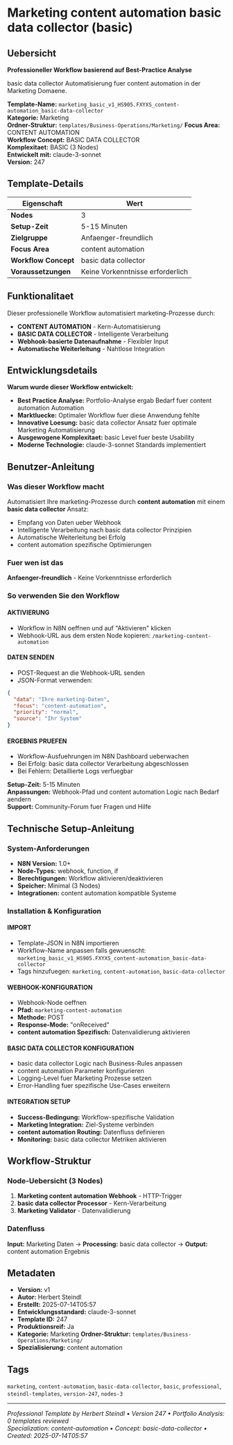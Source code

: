 # Marketing content automation basic data collector (basic)

## Uebersicht

**Professioneller Workflow basierend auf Best-Practice Analyse**

basic data collector Automatisierung fuer content automation in der Marketing Domaene.

**Template-Name:** `marketing_basic_v1_HS905.FXYXS_content-automation_basic-data-collector`  
**Kategorie:** Marketing  
**Ordner-Struktur:** `templates/Business-Operations/Marketing/`
**Focus Area:** CONTENT AUTOMATION  
**Workflow Concept:** BASIC DATA COLLECTOR  
**Komplexitaet:** BASIC (3 Nodes)  
**Entwickelt mit:** claude-3-sonnet  
**Version:** 247

## Template-Details

| **Eigenschaft** | **Wert** |
|------------------|----------|
| **Nodes** | 3 |
| **Setup-Zeit** | 5-15 Minuten |
| **Zielgruppe** | Anfaenger-freundlich |
| **Focus Area** | content automation |
| **Workflow Concept** | basic data collector |
| **Voraussetzungen** | Keine Vorkenntnisse erforderlich |

## Funktionalitaet

Dieser professionelle Workflow automatisiert marketing-Prozesse durch:
- **CONTENT AUTOMATION** - Kern-Automatisierung
- **BASIC DATA COLLECTOR** - Intelligente Verarbeitung
- **Webhook-basierte Datenaufnahme** - Flexibler Input
- **Automatische Weiterleitung** - Nahtlose Integration



## Entwicklungsdetails

**Warum wurde dieser Workflow entwickelt:**
- **Best Practice Analyse:** Portfolio-Analyse ergab Bedarf fuer content automation Automation
- **Marktluecke:** Optimaler Workflow fuer diese Anwendung fehlte
- **Innovative Loesung:** basic data collector Ansatz fuer optimale Marketing Automatisierung
- **Ausgewogene Komplexitaet:** basic Level fuer beste Usability
- **Moderne Technologie:** claude-3-sonnet Standards implementiert

## Benutzer-Anleitung

### Was dieser Workflow macht
Automatisiert Ihre marketing-Prozesse durch **content automation** mit einem **basic data collector** Ansatz:
- Empfang von Daten ueber Webhook
- Intelligente Verarbeitung nach basic data collector Prinzipien
- Automatische Weiterleitung bei Erfolg
- content automation spezifische Optimierungen

### Fuer wen ist das
**Anfaenger-freundlich** - Keine Vorkenntnisse erforderlich

### So verwenden Sie den Workflow

#### AKTIVIERUNG
- Workflow in N8N oeffnen und auf "Aktivieren" klicken
- Webhook-URL aus dem ersten Node kopieren: `/marketing-content-automation`

#### DATEN SENDEN
- POST-Request an die Webhook-URL senden
- JSON-Format verwenden:
```json
{
  "data": "Ihre marketing-Daten",
  "focus": "content-automation",
  "priority": "normal",
  "source": "Ihr System"
}
```

#### ERGEBNIS PRUEFEN
- Workflow-Ausfuehrungen im N8N Dashboard ueberwachen
- Bei Erfolg: basic data collector Verarbeitung abgeschlossen
- Bei Fehlern: Detaillierte Logs verfuegbar

**Setup-Zeit:** 5-15 Minuten  
**Anpassungen:** Webhook-Pfad und content automation Logic nach Bedarf aendern  
**Support:** Community-Forum fuer Fragen und Hilfe

## Technische Setup-Anleitung

### System-Anforderungen
- **N8N Version:** 1.0+ 
- **Node-Types:** webhook, function, if
- **Berechtigungen:** Workflow aktivieren/deaktivieren
- **Speicher:** Minimal (3 Nodes)
- **Integrationen:** content automation kompatible Systeme

### Installation & Konfiguration

#### IMPORT
- Template-JSON in N8N importieren
- Workflow-Name anpassen falls gewuenscht: `marketing_basic_v1_HS905.FXYXS_content-automation_basic-data-collector`
- Tags hinzufuegen: `marketing`, `content-automation`, `basic-data-collector`

#### WEBHOOK-KONFIGURATION
- Webhook-Node oeffnen
- **Pfad:** `marketing-content-automation`
- **Methode:** POST
- **Response-Mode:** "onReceived"
- **content automation Spezifisch:** Datenvalidierung aktivieren

#### BASIC DATA COLLECTOR KONFIGURATION
- basic data collector Logic nach Business-Rules anpassen
- content automation Parameter konfigurieren
- Logging-Level fuer Marketing Prozesse setzen
- Error-Handling fuer spezifische Use-Cases erweitern

#### INTEGRATION SETUP
- **Success-Bedingung:** Workflow-spezifische Validation
- **Marketing Integration:** Ziel-Systeme verbinden
- **content automation Routing:** Datenfluss definieren
- **Monitoring:** basic data collector Metriken aktivieren

## Workflow-Struktur

### Node-Uebersicht (3 Nodes)

1. **Marketing content automation Webhook** - HTTP-Trigger
2. **basic data collector Processor** - Kern-Verarbeitung
3. **Marketing Validator** - Datenvalidierung








### Datenfluss
**Input:** Marketing Daten -> **Processing:** basic data collector -> **Output:** content automation Ergebnis

## Metadaten

- **Version:** v1
- **Autor:** Herbert Steindl
- **Erstellt:** 2025-07-14T05:57
- **Entwicklungsstandard:** claude-3-sonnet
- **Template ID:** 247
- **Produktionsreif:** Ja
- **Kategorie:** Marketing
**Ordner-Struktur:** `templates/Business-Operations/Marketing/`
- **Spezialisierung:** content automation

## Tags

`marketing`, `content-automation`, `basic-data-collector`, `basic`, `professional`, `steindl-templates`, `version-247`, `nodes-3`

---

*Professional Template by Herbert Steindl • Version 247 • Portfolio Analysis: 0 templates reviewed*  
*Specialization: content-automation • Concept: basic-data-collector • Created: 2025-07-14T05:57*